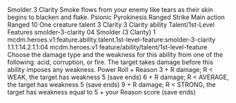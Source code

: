 <ability>
  <name>Smolder</name>
  <cost>3 Clarity</cost>
  <flavor>Smoke flows from your enemy like tears as their skin begins to blacken and flake.</flavor>
  <keywords>
    <keyword>Psionic</keyword>
    <keyword>Pyrokinesis</keyword>
    <keyword>Ranged</keyword>
    <keyword>Strike</keyword>
  </keywords>
  <type>Main action</type>
  <distance>Ranged 10</distance>
  <target>One creature</target>
  <metadata>
    <class>talent</class>
    <cost>3 Clarity</cost>
    <cost_amount>3</cost_amount>
    <cost_resource>Clarity</cost_resource>
    <feature_type>ability</feature_type>
    <file_dpath>Talent/1st-Level Features</file_dpath>
    <item_id>smolder-3-clarity</item_id>
    <item_index>04</item_index>
    <item_name>Smolder (3 Clarity)</item_name>
    <level>1</level>
    <scc>mcdm.heroes.v1:feature.ability.talent.1st-level-feature:smolder-3-clarity</scc>
    <scdc>1.1.1:14.2.1.1:04</scdc>
    <source>mcdm.heroes.v1</source>
    <type>feature/ability/talent/1st-level-feature</type>
  </metadata>
  <effects>
    <effect type="mundane">Choose the damage type and the weakness for this ability from one of the following: acid, corruption, or fire. The target takes damage before this ability imposes any weakness.</effect>
    <effect type="roll">
      <roll>Power Roll + Reason</roll>
      <t1>3 + R damage; R &lt; WEAK, the target has weakness 5 (save ends)</t1>
      <t2>6 + R damage; R &lt; AVERAGE, the target has weakness 5 (save ends)</t2>
      <t3>9 + R damage; R &lt; STRONG, the target has weakness equal to 5 + your Reason score (save ends)</t3>
    </effect>
  </effects>
</ability>
